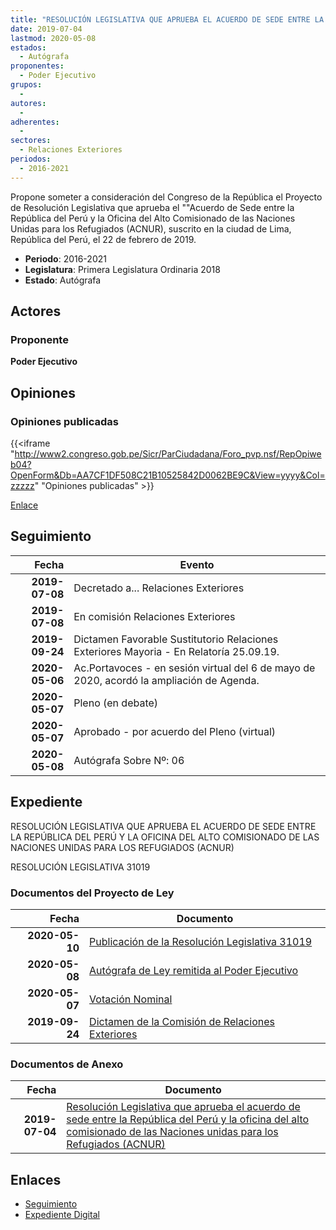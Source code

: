 ```yaml
---
title: "RESOLUCIÓN LEGISLATIVA QUE APRUEBA EL ACUERDO DE SEDE ENTRE LA REPÚBLICA DEL PERÚ Y LA OFICINA DEL ALTO COMISIONADO DE LAS NACIONES UNIDAS PARA LOS REFUGIADOS (ACNUR)"
date: 2019-07-04
lastmod: 2020-05-08
estados: 
  - Autógrafa
proponentes: 
  - Poder Ejecutivo
grupos: 
  - 
autores: 
  - 
adherentes: 
  - 
sectores: 
  - Relaciones Exteriores
periodos: 
  - 2016-2021
---
```


Propone someter a consideración del Congreso de la República el Proyecto de Resolución Legislativa que aprueba el ""Acuerdo de Sede entre la República del Perú y la Oficina del Alto Comisionado de las Naciones Unidas para los Refugiados (ACNUR), suscrito en la ciudad de Lima, República del Perú, el 22 de febrero de 2019.

- **Periodo**: 2016-2021
- **Legislatura**: Primera Legislatura Ordinaria 2018
- **Estado**: Autógrafa

## Actores

### Proponente

**Poder Ejecutivo**


## Opiniones

### Opiniones publicadas

{{<iframe "http://www2.congreso.gob.pe/Sicr/ParCiudadana/Foro_pvp.nsf/RepOpiweb04?OpenForm&Db=AA7CF1DF508C21B10525842D0062BE9C&View=yyyy&Col=zzzzz" "Opiniones publicadas" >}}

[Enlace](http://www2.congreso.gob.pe/Sicr/ParCiudadana/Foro_pvp.nsf/RepOpiweb04?OpenForm&Db=AA7CF1DF508C21B10525842D0062BE9C&View=yyyy&Col=zzzzz)

## Seguimiento

| Fecha | Evento |
|------:|--------|
| **2019-07-08** | Decretado a... Relaciones Exteriores|
| **2019-07-08** | En comisión Relaciones Exteriores|
| **2019-09-24** | Dictamen Favorable Sustitutorio Relaciones Exteriores Mayoria - En Relatoría 25.09.19.|
| **2020-05-06** | Ac.Portavoces - en sesión virtual del 6 de mayo de 2020, acordó la ampliación de Agenda.|
| **2020-05-07** | Pleno (en debate)|
| **2020-05-07** | Aprobado - por acuerdo del Pleno (virtual)|
| **2020-05-08** | Autógrafa Sobre Nº: 06|


## Expediente

RESOLUCIÓN LEGISLATIVA QUE APRUEBA EL ACUERDO DE SEDE ENTRE LA REPÚBLICA DEL PERÚ Y LA OFICINA DEL ALTO COMISIONADO DE LAS NACIONES UNIDAS PARA LOS REFUGIADOS (ACNUR)

RESOLUCIÓN LEGISLATIVA 31019


### Documentos del Proyecto de Ley

| Fecha | Documento |
|------:|--------|
| **2020-05-10** | [Publicación de la Resolución Legislativa 31019](http://www.leyes.congreso.gob.pe/Documentos/2016_2021/ADLP/Normas_Legales/31019-RLG.pdf) |
| **2020-05-08** | [Autógrafa de Ley remitida al Poder Ejecutivo](http://www.leyes.congreso.gob.pe/Documentos/2016_2021/ADLP/Texto_Aprobado/AU0452320200508.pdf) |
| **2020-05-07** | [Votación Nominal](http://www.leyes.congreso.gob.pe/Documentos/2016_2021/Asistencia_y_Votacion/Proyectos_de_Ley/Votacion_Nominal/VN04523-20200507.pdf) |
| **2019-09-24** | [Dictamen de la Comisión de Relaciones Exteriores](http://www.leyes.congreso.gob.pe/Documentos/2016_2021/Dictamenes/Proyectos_de_Ley/04523DC20MAY20190924.pdf) |

### Documentos de Anexo

| Fecha | Documento |
|------:|--------|
| **2019-07-04** | [Resolución Legislativa que aprueba el acuerdo de sede entre la República del Perú y la oficina del alto comisionado de las Naciones unidas para los Refugiados (ACNUR)](http://www.leyes.congreso.gob.pe/Documentos/2016_2021/Proyectos_de_Ley_y_de_Resoluciones_Legislativas/PL0452320190704.pdf) |

## Enlaces 

- [Seguimiento](http://www2.congreso.gob.pe/Sicr/TraDocEstProc/CLProLey2016.nsf/f7fff46988ca05b1052578e100829cc7/337e8d66e07d109a0525842d005b7544?OpenDocument)
- [Expediente Digital](http://www2.congreso.gob.pe/Sicr/TraDocEstProc/CLProLey2016.nsf/f7fff46988ca05b1052578e100829cc7/337e8d66e07d109a0525842d005b7544?OpenDocument&Click=05257FB7005EB655.eb71d0cf91d8294e05256cdf006b5706/$Body/0.1C6C)
